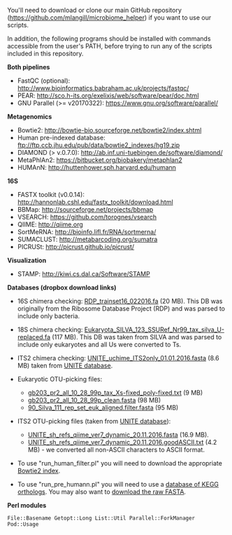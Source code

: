 You'll need to download or clone our main GitHub repository (https://github.com/mlangill/microbiome_helper) if you want to use our scripts.

In addition, the following programs should be installed with commands accessible from the user's PATH, before trying to run any of the scripts included in this repository.

**Both pipelines**
* FastQC (optional): http://www.bioinformatics.babraham.ac.uk/projects/fastqc/
* PEAR: http://sco.h-its.org/exelixis/web/software/pear/doc.html  
* GNU Parallel (>= v20170322): https://www.gnu.org/software/parallel/  
   
**Metagenomics**
* Bowtie2: http://bowtie-bio.sourceforge.net/bowtie2/index.shtml
* Human pre-indexed database: ftp://ftp.ccb.jhu.edu/pub/data/bowtie2_indexes/hg19.zip
* DIAMOND (> v.0.7.0): http://ab.inf.uni-tuebingen.de/software/diamond/
* MetaPhlAn2: https://bitbucket.org/biobakery/metaphlan2
* HUMAnN: http://huttenhower.sph.harvard.edu/humann

**16S**
* FASTX toolkit (v0.0.14): http://hannonlab.cshl.edu/fastx_toolkit/download.html
* BBMap: http://sourceforge.net/projects/bbmap 
* VSEARCH: https://github.com/torognes/vsearch
* QIIME: http://qiime.org
* SortMeRNA: http://bioinfo.lifl.fr/RNA/sortmerna/
* SUMACLUST: http://metabarcoding.org/sumatra
* PICRUSt: http://picrust.github.io/picrust/

**Visualization**
* STAMP: http://kiwi.cs.dal.ca/Software/STAMP


**Databases (dropbox download links)**
* 16S chimera checking: [RDP_trainset16_022016.fa](https://www.dropbox.com/s/qnlsv7ve2lg6qfp/RDP_trainset16_022016.fa?dl=1) (20 MB). This DB was originally from the Ribosome Database Project (RDP) and was parsed to include only bacteria.   
* 18S chimera checking: [Eukaryota_SILVA_123_SSURef_Nr99_tax_silva_U-replaced.fa](https://www.dropbox.com/s/p4wnjyvatdobq5h/Eukaryota_SILVA_123_SSURef_Nr99_tax_silva_U-replaced.fasta?dl=1) (117 MB). This DB was taken from SILVA and was parsed to include only eukaryotes and all Us were converted to Ts.
* ITS2 chimera checking: [UNITE_uchime_ITS2only_01.01.2016.fasta](https://www.dropbox.com/s/nraevyc2fjyd7bv/UNITE_uchime_ITS2only_01.01.2016.fasta?dl=1) (8.6 MB) taken from [UNITE database](https://unite.ut.ee/).
* Eukaryotic OTU-picking files:
   * [gb203_pr2_all_10_28_99p_tax_Xs-fixed_poly-fixed.txt](https://www.dropbox.com/s/bvot58v47rfc6a2/gb203_pr2_all_10_28_99p_tax_Xs-fixed_poly-fixed.txt?dl=1) (9 MB)
   * [gb203_pr2_all_10_28_99p_clean.fasta](https://www.dropbox.com/s/m1i6cdyj2hwgs2e/gb203_pr2_all_10_28_99p_clean.fasta?dl=1) (98 MB)
   * [90_Silva_111_rep_set_euk_aligned.filter.fasta](https://www.dropbox.com/s/z104yn84rgsltip/90_Silva_111_rep_set_euk_aligned.filter.fasta?dl=1) (95 MB)
  
* ITS2 OTU-picking files (taken from [UNITE database](https://unite.ut.ee/)):
   * [UNITE_sh_refs_qiime_ver7_dynamic_20.11.2016.fasta](https://www.dropbox.com/s/pqa6kbxa8ojb75b/UNITE_sh_refs_qiime_ver7_dynamic_20.11.2016.fasta?dl=1) (16.9 MB).
   * [UNITE_sh_refs_qiime_ver7_dynamic_20.11.2016.goodASCII.txt](https://www.dropbox.com/s/9ya2smevrf0zdhz/UNITE_sh_refs_qiime_ver7_dynamic_20.11.2016.goodASCII.txt?dl=1) (4.2 MB) - we converted all non-ASCII characters to ASCII format.
  
* To use "run_human_filter.pl" you will need to download the appropriate [Bowtie2 index](http://bowtie-bio.sourceforge.net/bowtie2/index.shtml). 
  
* To use "run_pre_humann.pl" you will need to use a [database of KEGG orthologs](https://www.dropbox.com/s/hzduqabilbrqr36/kegg.reduced.dmnd?dl=1). You may also want to [download the raw FASTA](https://www.dropbox.com/s/8mw2kqg1xjv7lwf/kegg.reduced.fasta.tar.bz2?dl=1). 

**Perl modules** 

    File::Basename Getopt::Long List::Util Parallel::ForkManager Pod::Usage